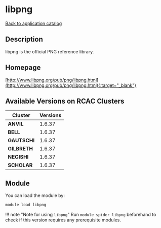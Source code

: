# libpng

[Back to application catalog](../app_catalog.md)

## Description

libpng is the official PNG reference library.

## Homepage

[http://www.libpng.org/pub/png/libpng.html](http://www.libpng.org/pub/png/libpng.html){:target="_blank"}

## Available Versions on RCAC Clusters

|Cluster|Versions|
|---|---|
**ANVIL**|1.6.37
**BELL**|1.6.37
**GAUTSCHI**|1.6.37
**GILBRETH**|1.6.37
**NEGISHI**|1.6.37
**SCHOLAR**|1.6.37

## Module

You can load the module by:

```bash
module load libpng
```

!!! note "Note for using `libpng`"
    Run `module spider libpng` beforehand to check if this version requires any prerequisite modules.
